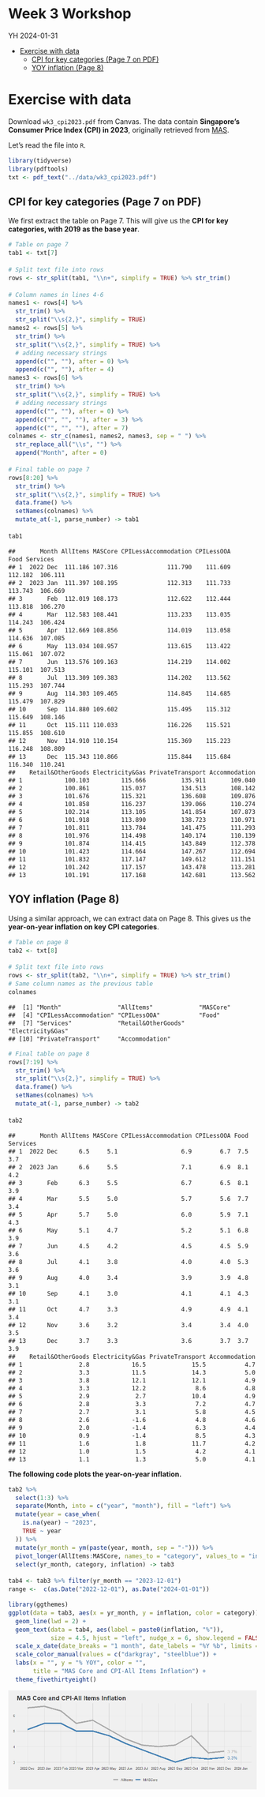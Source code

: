 Week 3 Workshop
================
YH
2024-01-31

- [Exercise with data](#exercise-with-data)
  - [CPI for key categories (Page 7 on
    PDF)](#cpi-for-key-categories-page-7-on-pdf)
  - [YOY inflation (Page 8)](#yoy-inflation-page-8)

# Exercise with data

Download `wk3_cpi2023.pdf` from Canvas. The data contain **Singapore’s
Consumer Price Index (CPI) in 2023**, originally retrieved from
[MAS](https://www.mas.gov.sg/monetary-policy/consumer-price-developments).

Let’s read the file into `R`.

``` r
library(tidyverse)
library(pdftools)
txt <- pdf_text("../data/wk3_cpi2023.pdf")
```

## CPI for key categories (Page 7 on PDF)

We first extract the table on Page 7. This will give us the **CPI for
key categories, with 2019 as the base year**.

``` r
# Table on page 7
tab1 <- txt[7]

# Split text file into rows
rows <- str_split(tab1, "\\n+", simplify = TRUE) %>% str_trim()
  
# Column names in lines 4-6
names1 <- rows[4] %>%
  str_trim() %>%
  str_split("\\s{2,}", simplify = TRUE)
names2 <- rows[5] %>%
  str_trim() %>%
  str_split("\\s{2,}", simplify = TRUE) %>%
  # adding necessary strings
  append(c("", ""), after = 0) %>%
  append(c("", ""), after = 4)
names3 <- rows[6] %>%
  str_trim() %>%
  str_split("\\s{2,}", simplify = TRUE) %>%
  # adding necessary strings
  append(c("", ""), after = 0) %>%
  append(c("", "", ""), after = 3) %>%
  append(c("", "", ""), after = 7)
colnames <- str_c(names1, names2, names3, sep = " ") %>% 
  str_replace_all("\\s", "") %>%
  append("Month", after = 0)

# Final table on page 7
rows[8:20] %>%
  str_trim() %>%
  str_split("\\s{2,}", simplify = TRUE) %>%
  data.frame() %>%
  setNames(colnames) %>%
  mutate_at(-1, parse_number) -> tab1

tab1
```

    ##       Month AllItems MASCore CPILessAccommodation CPILessOOA    Food Services
    ## 1  2022 Dec  111.186 107.316              111.790    111.609 112.182  106.111
    ## 2  2023 Jan  111.397 108.195              112.313    111.733 113.743  106.669
    ## 3       Feb  112.019 108.173              112.622    112.444 113.818  106.270
    ## 4       Mar  112.583 108.441              113.233    113.035 114.243  106.424
    ## 5       Apr  112.669 108.856              114.019    113.058 114.636  107.085
    ## 6       May  113.034 108.957              113.615    113.422 115.061  107.072
    ## 7       Jun  113.576 109.163              114.219    114.002 115.101  107.513
    ## 8       Jul  113.309 109.383              114.202    113.562 115.293  107.744
    ## 9       Aug  114.303 109.465              114.845    114.685 115.479  107.829
    ## 10      Sep  114.880 109.602              115.495    115.312 115.649  108.146
    ## 11      Oct  115.111 110.033              116.226    115.521 115.855  108.610
    ## 12      Nov  114.910 110.154              115.369    115.223 116.248  108.809
    ## 13      Dec  115.343 110.866              115.844    115.684 116.340  110.241
    ##    Retail&OtherGoods Electricity&Gas PrivateTransport Accommodation
    ## 1            100.103         115.666          135.911       109.040
    ## 2            100.861         115.037          134.513       108.142
    ## 3            101.676         115.321          136.608       109.876
    ## 4            101.858         116.237          139.066       110.274
    ## 5            102.214         113.105          141.854       107.873
    ## 6            101.918         113.890          138.723       110.971
    ## 7            101.811         113.784          141.475       111.293
    ## 8            101.976         114.498          140.174       110.139
    ## 9            101.874         114.415          143.849       112.378
    ## 10           101.423         114.664          147.267       112.694
    ## 11           101.832         117.147          149.612       111.151
    ## 12           101.242         117.157          143.478       113.281
    ## 13           101.191         117.168          142.681       113.562

## YOY inflation (Page 8)

Using a similar approach, we can extract data on Page 8. This gives us
the **year-on-year inflation on key CPI categories**.

``` r
# Table on page 8
tab2 <- txt[8]

# Split text file into rows
rows <- str_split(tab2, "\\n+", simplify = TRUE) %>% str_trim()
# Same column names as the previous table
colnames
```

    ##  [1] "Month"                "AllItems"             "MASCore"             
    ##  [4] "CPILessAccommodation" "CPILessOOA"           "Food"                
    ##  [7] "Services"             "Retail&OtherGoods"    "Electricity&Gas"     
    ## [10] "PrivateTransport"     "Accommodation"

``` r
# Final table on page 8
rows[7:19] %>%
  str_trim() %>%
  str_split("\\s{2,}", simplify = TRUE) %>%
  data.frame() %>%
  setNames(colnames) %>%
  mutate_at(-1, parse_number) -> tab2

tab2
```

    ##       Month AllItems MASCore CPILessAccommodation CPILessOOA Food Services
    ## 1  2022 Dec      6.5     5.1                  6.9        6.7  7.5      3.7
    ## 2  2023 Jan      6.6     5.5                  7.1        6.9  8.1      4.2
    ## 3       Feb      6.3     5.5                  6.7        6.5  8.1      3.9
    ## 4       Mar      5.5     5.0                  5.7        5.6  7.7      3.4
    ## 5       Apr      5.7     5.0                  6.0        5.9  7.1      4.3
    ## 6       May      5.1     4.7                  5.2        5.1  6.8      3.9
    ## 7       Jun      4.5     4.2                  4.5        4.5  5.9      3.6
    ## 8       Jul      4.1     3.8                  4.0        4.0  5.3      3.6
    ## 9       Aug      4.0     3.4                  3.9        3.9  4.8      3.1
    ## 10      Sep      4.1     3.0                  4.1        4.1  4.3      3.1
    ## 11      Oct      4.7     3.3                  4.9        4.9  4.1      3.4
    ## 12      Nov      3.6     3.2                  3.4        3.4  4.0      3.5
    ## 13      Dec      3.7     3.3                  3.6        3.7  3.7      3.9
    ##    Retail&OtherGoods Electricity&Gas PrivateTransport Accommodation
    ## 1                2.8            16.5             15.5           4.7
    ## 2                3.3            11.5             14.3           5.0
    ## 3                3.8            12.1             12.1           4.9
    ## 4                3.3            12.2              8.6           4.8
    ## 5                2.9             2.7             10.4           4.9
    ## 6                2.8             3.3              7.2           4.7
    ## 7                2.7             3.1              5.8           4.5
    ## 8                2.6            -1.6              4.8           4.6
    ## 9                2.0            -1.4              6.3           4.4
    ## 10               0.9            -1.4              8.5           4.3
    ## 11               1.6             1.8             11.7           4.2
    ## 12               1.0             1.5              4.2           4.1
    ## 13               1.1             1.3              5.0           4.1

**The following code plots the year-on-year inflation.**

``` r
tab2 %>%
  select(1:3) %>%
  separate(Month, into = c("year", "month"), fill = "left") %>%
  mutate(year = case_when(
    is.na(year) ~ "2023",
    TRUE ~ year
  )) %>%
  mutate(yr_month = ym(paste(year, month, sep = "-"))) %>%
  pivot_longer(AllItems:MASCore, names_to = "category", values_to = "inflation") %>%
  select(yr_month, category, inflation) -> tab3

tab4 <- tab3 %>% filter(yr_month == "2023-12-01")
range <-  c(as.Date("2022-12-01"), as.Date("2024-01-01"))
```

``` r
library(ggthemes)
ggplot(data = tab3, aes(x = yr_month, y = inflation, color = category)) +
  geom_line(lwd = 2) +
  geom_text(data = tab4, aes(label = paste0(inflation, "%")), 
            size = 4.5, hjust = "left", nudge_x = 6, show.legend = FALSE) +
  scale_x_date(date_breaks = "1 month", date_labels = "%Y %b", limits = range) +
  scale_color_manual(values = c("darkgray", "steelblue")) +
  labs(x = "", y = "% YOY", color = "", 
       title = "MAS Core and CPI-All Items Inflation") +
  theme_fivethirtyeight()
```

![](03-workshop_files/figure-gfm/unnamed-chunk-5-1.png)<!-- -->
